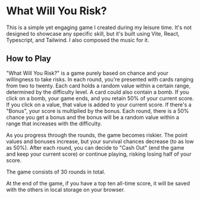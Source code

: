 # What Will You Risk?

This is a simple yet engaging game I created during my leisure time. It's not designed to showcase any specific skill, but it's built using Vite, React, Typescript, and Tailwind. I also composed the music for it.

## How to Play

"What Will You Risk?" is a game purely based on chance and your willingness to take risks. In each round, you're presented with cards ranging from two to twenty. Each card holds a random value within a certain range, determined by the difficulty level. A card could also contain a bomb. If you click on a bomb, your game ends, and you retain 50% of your current score. If you click on a value, that value is added to your current score. If there's a "Bonus", your score is multiplied by the bonus. Each round, there is a 50% chance you get a bonus and the bonus will be a random value within a range that increases with the difficulty.

As you progress through the rounds, the game becomes riskier. The point values and bonuses increase, but your survival chances decrease (to as low as 50%). After each round, you can decide to "Cash Out" (end the game and keep your current score) or continue playing, risking losing half of your score.

The game consists of 30 rounds in total.

At the end of the game, if you have a top ten all-time score, it will be saved with the others in local storage on your browser.

